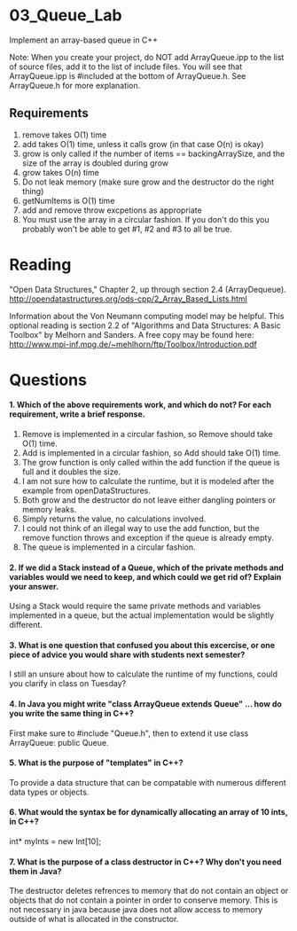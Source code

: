 03_Queue_Lab
============

Implement an array-based queue in C++

Note: When you create your project, do NOT add ArrayQueue.ipp to the list of source files, add it to the list of include files. You will see that ArrayQueue.ipp is #included at the bottom of ArrayQueue.h. See ArrayQueue.h for more explanation.

Requirements
------------

1. remove takes O(1) time
2. add takes O(1) time, unless it calls grow (in that case O(n) is okay)
3. grow is only called if the number of items == backingArraySize, and the size of the array is doubled during grow
4. grow takes O(n) time
5. Do not leak memory (make sure grow and the destructor do the right thing)
6. getNumItems is O(1) time
7. add and remove throw excpetions as appropriate
8. You must use the array in a circular fashion. If you don't do this you probably won't be able to get #1, #2 and #3 to all be true.

Reading
=======
"Open Data Structures," Chapter 2, up through section 2.4 (ArrayDequeue). http://opendatastructures.org/ods-cpp/2_Array_Based_Lists.html

Information about the Von Neumann computing model may be helpful. This optional reading is section 2.2 of "Algorithms and Data Structures: A Basic Toolbox" by Melhorn and Sanders. A free copy may be found here: http://www.mpi-inf.mpg.de/~mehlhorn/ftp/Toolbox/Introduction.pdf

Questions
=========

#### 1. Which of the above requirements work, and which do not? For each requirement, write a brief response.

1. Remove is implemented in a circular fashion, so Remove should take O(1) time.
2. Add is implemented in a circular fashion, so Add should take O(1) time.
3. The grow function is only called within the add function if the queue is full and it doubles the size.
4. I am not sure how to calculate the runtime, but it is modeled after the example from openDataStructures.
5. Both grow and the destructor do not leave either dangling pointers or memory leaks.  
6. Simply returns the value, no calculations involved.
7. I could not think of an illegal way to use the add function, but the remove function throws and exception if the queue is already empty.  
8. The queue is implemented in a circular fashion.

#### 2. If we did a Stack instead of a Queue, which of the private methods and variables would we need to keep, and which could we get rid of? Explain your answer.

Using a Stack would require the same private methods and variables implemented in a queue, but the actual implementation would be slightly different.

#### 3. What is one question that confused you about this excercise, or one piece of advice you would share with students next semester?

I still an unsure about how to calculate the runtime of my functions, could you clarify in class on Tuesday?

#### 4. In Java you might write "class ArrayQueue extends Queue" ... how do you write the same thing in C++?

First make sure to #include "Queue.h", then to extend it use class ArrayQueue: public Queue.

#### 5. What is the purpose of "templates" in C++?

To provide a data structure that can be compatable with numerous different data types or objects.  

#### 6. What would the syntax be for dynamically allocating an array of 10 ints, in C++?

int* myInts = new Int[10];

#### 7. What is the purpose of a class destructor in C++? Why don't you need them in Java?

The destructor deletes refrences to memory that do not contain an object or objects that do not contain a pointer in order to conserve memory.  This is not necessary in java because java does not allow access to memory outside of what is allocated in the constructor.
